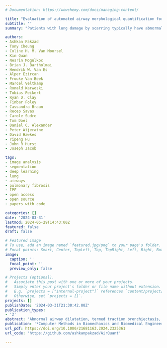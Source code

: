 ```yaml
---
# Documentation: https://wowchemy.com/docs/managing-content/

title: "Evaluation of automated airway morphological quantification for assessing fibrosing lung disease"
subtitle: ''
summary: "Patients with lung damage by scarring typically have abnormally larger airways. This difference in airway size between patients and healthy individuals can be seen with 3D xrays, known as a CT scan. We present a new software program called AirQuant to measure all airways of a patient's CT scan. We compare measurements between 14 healthy individuals and 14 diseased patients. We found that airway disease was worse in the lower lungs and furthermore their airways were also more twisted. Measurements used by AirQuant, has potential as new markers in imaging to help us understand how bad a patient's disease is."

authors:
- Ashkan Pakzad
- Tony Cheung
- Coline H. M. Van Moorsel
- Kin Quan
- Nesrin Mogulkoc
- Brian J. Bartholmai
- Hendrik W. Van Es
- Alper Ezircan
- Frouke Van Beek
- Marcel Veltkamp
- Ronald Karwoski
- Tobias Peikert
- Ryan D. Clay
- Finbar Foley
- Cassandra Braun
- Recep Savas
- Carole Sudre
- Tom Doel
- Daniel C. Alexander
- Peter Wijeratne
- David Hawkes
- Yipeng Hu
- John R Hurst
- Joseph Jacob

tags:
- image analysis
- segmentation
- deep learning
- lung
- airways
- pulmonary fibrosis
- IPF
- open access
- open source
- papers with code

categories: []
date: '2024-03-31'
lastmod: 2024-05-29T14:43:00Z
featured: false
draft: false

# Featured image
# To use, add an image named `featured.jpg/png` to your page's folder.
# Focal points: Smart, Center, TopLeft, Top, TopRight, Left, Right, BottomLeft, Bottom, BottomRight.
image:
  caption: ''
  focal_point: ''
  preview_only: false

# Projects (optional).
#   Associate this post with one or more of your projects.
#   Simply enter your project's folder or file name without extension.
#   E.g. `projects = ["internal-project"]` references `content/project/deep-learning/index.md`.
#   Otherwise, set `projects = []`.
projects: []
publishDate: '2024-03-31T21:30:42.00Z'
publication_types:
- '2'
abstract: 'Abnormal airway dilatation, termed traction bronchiectasis, is a typical feature of idiopathic pulmonary fibrosis (IPF). Volumetric computed tomography (CT) imaging captures the loss of normal airway tapering in IPF. We postulated that automated quantification of airway abnormalities could provide estimates of IPF disease extent and severity. We propose AirQuant, an automated computational pipeline that takes an airway segmentation and CT image as input and systematically parcellates the airway tree into its lobes and generational branches, deriving airway structural measures from chest CT. Importantly, AirQuant prevents the occurrence of spurious airway branches by thick wave propagation and removes loops in the airway-tree by graph search, overcoming limitations of existing airway skeletonisation algorithms. Tapering between airway segments (intertapering) and airway tortuosity computed by AirQuant were compared between 14 healthy participants and 14 IPF patients. Airway intertapering was significantly reduced in IPF patients, and airway tortuosity was significantly increased when compared to healthy controls. Differences were most marked in the lower lobes, conforming to the typical distribution of IPF-related damage. AirQuant is an open-source pipeline that avoids limitations of existing airway quantification algorithms and has clinical interpretability. Automated airway measurements may have potential as novel imaging biomarkers of IPF severity and disease extent.'
publication: '*Computer Methods in Biomechanics and Biomedical Engineering: Imaging & Visualization*'
url_pdf: https://doi.org/10.1080/21681163.2024.2325361
url_code: 'https://github.com/ashkanpakzad/AirQuant'

---
```

